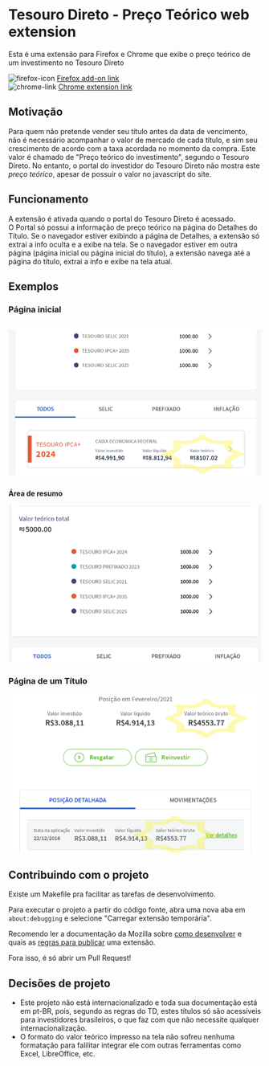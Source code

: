 # Tesouro Direto - Preço Teórico web extension

Esta é uma extensão para Firefox e Chrome que exibe o preço teórico de um investimento no Tesouro Direto

![firefox-icon](https://raw.githubusercontent.com/alrra/browser-logos/90fdf03c/src/firefox/firefox_48x48.png) [Firefox add-on link](https://addons.mozilla.org/en-US/firefox/addon/td-preco-teorico/)  
![chrome-link](https://raw.githubusercontent.com/alrra/browser-logos/90fdf03c/src/chrome/chrome_48x48.png) [Chrome extension link](https://chrome.google.com/webstore/detail/td-preco-teorico/bnjfheobfmjneimmpjeadefjckljjpje?hl=en&authuser=0)

## Motivação

Para quem não pretende vender seu título antes da data de vencimento, não é necessário acompanhar o valor de mercado de cada título, e sim seu crescimento de acordo com a taxa acordada no momento da compra. Este valor é chamado de "Preço teórico do investimento", segundo o Tesouro Direto.
No entanto, o portal do investidor do Tesouro Direto não mostra este *preço teórico*, apesar de possuir o valor no javascript do site.

## Funcionamento

A extensão é ativada quando o portal do Tesouro Direto é acessado.  
O Portal só possui a informação de preço teórico na página do Detalhes do Título. Se o navegador estiver exibindo a página de Detalhes, a extensão só extrai a info oculta e a exibe na tela. Se o navegador estiver em outra página (página inicial ou página inicial do título), a extensão navega até a página do título, extrai a info e exibe na tela atual.

## Exemplos

### Página inicial

![inicial](assets/banner-main.png)

**Área de resumo**

![inicial-resumo](assets/banner-summary.png)

### Página de um Título

![titulos](assets/banner-title.png)

## Contribuindo com o projeto

Existe um Makefile pra facilitar as tarefas de desenvolvimento.

Para executar o projeto a partir do código fonte, abra uma nova aba em `about:debugging` e selecione "Carregar extensão temporária".

Recomendo ler a documentação da Mozilla sobre [como desenvolver](https://extensionworkshop.com/documentation/develop/) e quais as [regras para publicar](https://extensionworkshop.com/documentation/publish/) uma extensão.

Fora isso, é só abrir um Pull Request!

## Decisões de projeto

- Este projeto não está internacionalizado e toda sua documentação está em pt-BR, pois, segundo as regras do TD, estes títulos só são acessíveis para investidores brasileiros, o que faz com que não necessite qualquer internacionalização.
- O formato do valor teórico impresso na tela não sofreu nenhuma formatação para falilitar integrar ele com outras ferramentas como Excel, LibreOffice, etc.
